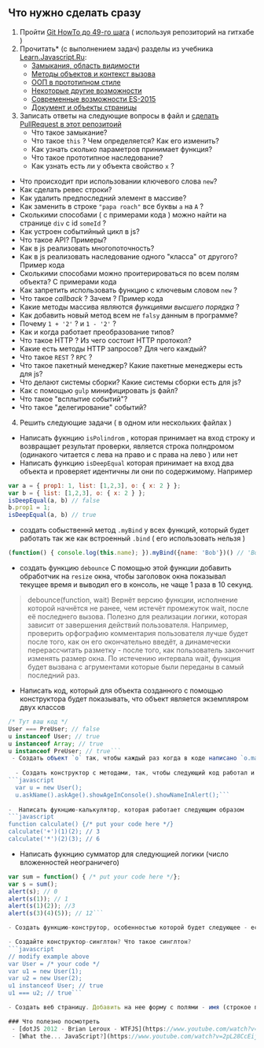 ## Что нужно сделать сразу
 1. Пройти [Git HowTo до 49-го шага](https://githowto.com/ru/) ( используя репозиторий на гитхабе )
 2. Прочитать* (с выполнением задач) разделы из учебника [Learn.Javascript.Ru](http://learn.javascript.ru/):
	- [Замыкания, область видимости](http://learn.javascript.ru/functions-closures)
	- [Методы объектов и контекст вызова](http://learn.javascript.ru/objects-more)
	- [ООП в прототипном стиле](http://learn.javascript.ru/prototypes)
	- [Некоторые другие возможности](http://learn.javascript.ru/js-misc)
	- [Современные возможности ES-2015](http://learn.javascript.ru/es-modern)
	- [Документ и объекты страницы](http://learn.javascript.ru/document)
 3. Записать ответы на следующие вопросы в файл и [сделать PullRequest в этот репозитоий](https://github.com/vvscode/js--base-course/issues/3)
	- Что такое замыкание?
	- Что такое `this` ? Чем определяется? Как его изменить?
	- Как узнать сколько параметров принимает функция?
	- Что такое прототипное наследование?
	- Как узнать есть ли у объекта свойство `x` ?
  - Что происходит при использовании ключевого слова `new`?
  - Как сделать ревес строки?
  - Как удалить предпоследний элемент в массиве?
  - Как заменить в строке `"papa roach"` все буквы `a` на `A` ?
  - Сколькими способами ( с примерами кода ) можно найти на странице `div` с id `someId` ?
  - Как устроен событийный цикл в js?
  - Что такое API? Примеры?
  - Как в js реализовать многопоточность?
  - Как в js реализовать наследование одного "класса" от другого? Пример кода
  - Сколькими способами можно проитерироваться по всем полям объекта? С примерами кода
  - Как запретить использовать функцию с ключевым словом `new` ?
  - Что такое _callback_ ? Зачем ? Пример кода
  - Какие методы массива являются _функциями высшего порядка_ ?
  - Как добавить новый метод всем не `falsy` данным в программе?
  - Почему `1 + '2'` ? и `1 - '2'` ?
  - Как и когда работает преобразование типов?
  - Что такое HTTP ? Из чего состоит HTTP протокол?
  - Какие есть методы HTTP запросов? Для чего каждый?
  - Что такое `REST` ? `RPC` ?
  - Что такое пакетный менеджер? Какие пакетные менеджеры есть для js?
  - Что делают системы сборки? Какие системы сборки есть для js?
  - Как с помощью `gulp` минифицировать js файл?
  - Что такое "всплытие событий"?
  - Что такое "делегирование" событий?
 4. Решить следующие задачи ( в одном или нескольких файлах )
  - Написать фукнцию `isPolindrom` , которая принимает на вход строку и возвращает результат проверки, является строка полндромом (одинакого читается с лева на право и с права на лево ) или нет
  - Написать функцию `isDeepEqual` которая принимает на вход два объекта и проверяет идентичны ли они по содержимому. Например
```javascript
var a = { prop1: 1, list: [1,2,3], o: { x: 2 } };
var b = { list: [1,2,3], o: { x: 2 } };
isDeepEqual(a, b) // false
b.prop1 = 1;
isDeepEqual(a, b) // true
```
 -  создать собыственнй метод `.myBind` у всех функций, который будет работать так же как встроенный `.bind` ( его использовать нельзя )
```javascript
(function() { console.log(this.name); }).myBind({name: 'Bob'})() // 'Bob'
```
- создать функцию `debounce` С помощью этой функции добавить обработчик на `resize` окна, чтобы заголовок окна показывал текущее время и выводил его в консоль, не чаще 1 раза в 10 секунд.
 > debounce(function, wait) 
 Вернёт версию функции, исполнение которой начнётся не ранее, чем истечёт промежуток wait, после её последнего вызова. Полезно для  реализации логики, которая зависит от завершения действий пользователя. Например, проверить орфографию комментария пользователя лучше будет после того, как он его окончательно введёт, а динамечески перерассчитать разметку - после того, как пользователь закончит изменять размер окна.
 > По истечению интервала wait, функция будет вызвана с агрументами которые были переданы в самый последний раз.

 - Написать код, который для объекта созданного с помощью конструктора будет показывать, что объект является экземпляром двух классов
```javascript
/* Тут ваш код */
User === PreUser; // false
u instanceof User; // true
u instanceof Array; // true
u instanceof PreUser; // true```
 - Создать объект `o` так, чтобы каждый раз когда в коде написано `o.magicProperty = 3 // (любое значение)` в консоль выводилось значение, которое присваивается и текущее время
 
  - Создать конструктор с методами, так, чтобы следующий код работал и делал соответствующие вещи
```javascript
  var u = new User();
  u.askName().askAge().showAgeInConsole().showNameInAlert();```
  
-  Написать фукнцию-калькулятор, которая работает следующим образом 
```javascript
function calculate() {/* put your code here */}
calculate('+')(1)(2); // 3
calculate('*')(2)(3); // 6
```

- Написать фукнцию сумматор для следующией логики (число вложенностей неограничего) 
```javascript
var sum = function() { /* put your code here */};
var s = sum();
alert(s); // 0
alert(s(1)); // 1
alert(s(1)(2)); //3
alert(s(3)(4)(5)); // 12```

- Создать функцию-конструтор, особенностью которой будет следующее - если фукнцию вызвали без ключевого слова `new` она ведет себя так же, как если бы ее вызвали с этим ключевым словом

- Создайте конструктор-синглтон? Что такое синглтон? 
```javascript
// modify example above
var User = /* your code */
var u1 = new User(1);
var u2 = new User(2);
u1 instanceof User; // true
u1 === u2; // true```

- Создать веб страницу. Добавить на нее форму с полями - имя (строкое поле), родной город (Выпадающий список), Комментарий (многострочное поле), пол (radiobutton). При нажатии на кнопку - нужно собрать данные введенные в поля и вывести их в блоке под формой, после чего поля очистить.

### Что полезно посмотреть
 - [dotJS 2012 - Brian Leroux - WTFJS](https://www.youtube.com/watch?v=et8xNAc2ic8)
 - [What the... JavaScript?](https://www.youtube.com/watch?v=2pL28CcEijU)
